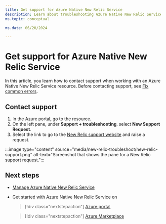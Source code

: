 ```yaml
---
title: Get support for Azure Native New Relic Service
description: Learn about troubleshooting Azure Native New Relic Service.
ms.topic: conceptual

ms.date: 06/20/2024

---
```


# Get support for Azure Native New Relic Service

In this article, you learn how to contact support when working with an Azure Native New Relic Service resource. Before contacting support, see [Fix common errors](new-relic-troubleshoot.md).

## Contact support

1. In the Azure portal, go to the resource.
1. On the left pane, under **Support + troubleshooting**, select **New Support Request**.
1. Select the link to go to the [New Relic support website](https://support.newrelic.com/) and raise a request.

:::image type="content" source="media/new-relic-troubleshoot/new-relic-support.png" alt-text="Screenshot that shows the pane for a New Relic support request.":::

## Next steps

- [Manage Azure Native New Relic Service](new-relic-how-to-manage.md)
- Get started with Azure Native New Relic Service on

    > [!div class="nextstepaction"]
    > [Azure portal](https://portal.azure.com/#view/HubsExtension/BrowseResource/resourceType/NewRelic.Observability%2Fmonitors)

    > [!div class="nextstepaction"]
    > [Azure Marketplace](https://azuremarketplace.microsoft.com/marketplace/apps/newrelicinc1635200720692.newrelic_liftr_payg?tab=Overview)